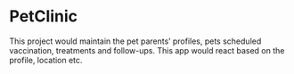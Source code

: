 # PetClinic


This project would maintain the pet parents’ profiles, pets scheduled vaccination, treatments and follow-ups. This app would react based on the profile, location etc.
